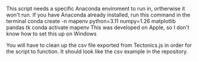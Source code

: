 This script needs a specific Anaconda enviroment to run in, ortherwise it won't run. If you have Anaconda already installed, run this command in the terminal
conda create -n mapenv python=3.11 numpy=1.26 matplotlib pandas tk conda activate mapenv
This was developed on Apple, so I don't know how to set this up on Windows

You will have to clean up the csv file exported from Tectonics.js in order for the script to function. It should look like the csv example in the repository.
